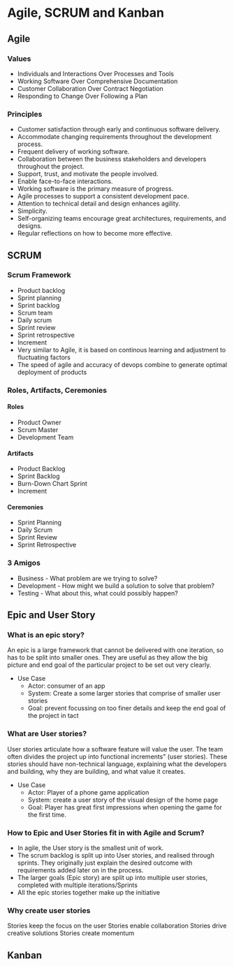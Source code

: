# Agile, SCRUM and Kanban

## Agile
### Values
- Individuals and Interactions Over Processes and Tools
- Working Software Over Comprehensive Documentation
- Customer Collaboration Over Contract Negotiation
- Responding to Change Over Following a Plan
### Principles
- Customer satisfaction through early and continuous software delivery.
- Accommodate changing requirements throughout the development process.
- Frequent delivery of working software.
- Collaboration between the business stakeholders and developers throughout the project.
- Support, trust, and motivate the people involved.
- Enable face-to-face interactions.
- Working software is the primary measure of progress.
- Agile processes to support a consistent development pace.
- Attention to technical detail and design enhances agility.
- Simplicity.
- Self-organizing teams encourage great architectures, requirements, and designs.
- Regular reflections on how to become more effective. 

## SCRUM
### Scrum Framework
- Product backlog
- Sprint planning
- Sprint backlog
- Scrum team
- Daily scrum
- Sprint review
- Sprint retrospective
- Increment
- Very similar to Agile, it is based on continous learning and adjustment to fluctuating factors
- The speed of agile and accuracy of devops combine to generate optimal deployment of products

### Roles, Artifacts, Ceremonies
#### Roles
- Product Owner
- Scrum Master
- Development Team
#### Artifacts
- Product Backlog
- Sprint Backlog
- Burn-Down Chart Sprint
- Increment
#### Ceremonies
- Sprint Planning
- Daily Scrum
- Sprint Review
- Sprint Retrospective

### 3 Amigos
- Business - What problem are we trying to solve?
- Development - How might we build a solution to solve that problem?
- Testing - What about this, what could possibly happen?

## Epic and User Story
### What is an epic story?
An epic is a large framework that cannot be delivered with one iteration, so has to be split into smaller ones. They are useful as they allow the big picture and end goal of the particular project to be set out very clearly.

- Use Case
  - Actor: consumer of an app
  - System: Create a some larger stories that comprise of smaller user stories
  - Goal: prevent focussing on too finer details and keep the end goal of the project in tact
### What are User stories?
User stories articulate how a software feature will value the user. The team often divides the project up into functional increments" (user stories). These stories should have non-technical language, explaining what the developers and building, why they are building, and what value it creates.

- Use Case
  - Actor: Player of a phone game application
  - System: create a user story of the visual design of the home page
  - Goal: Player has great first impressions when opening the game for the first time.

### How to Epic and User Stories fit in with Agile and Scrum?
- In agile, the User story is the smallest unit of work.
- The scrum backlog is split up into User stories, and realised through sprints. They originally just explain the desired outcome with requirements added later on in the process.
- The larger goals (Epic story) are split up into multiple user stories, completed with multiple iterations/Sprints
- All the epic stories together make up the initiative

### Why create user stories
Stories keep the focus on the user
Stories enable collaboration
Stories drive creative solutions
Stories create momentum

## Kanban
